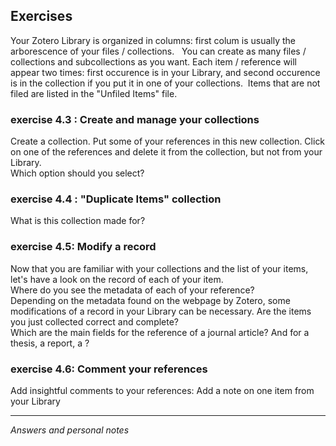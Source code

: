 ## Exercises

Your Zotero Library is organized in columns: first colum is usually the arborescence of your files / collections.   You can create as many files / collections and subcollections as you want. Each item / reference will appear two times: first occurence is in your Library, and second occurence is in the collection if you put it in one of your collections.  Items that are not filed are listed in the "Unfiled Items" file. 

### exercise 4.3 : Create and manage your collections

Create a collection. Put some of your references in this new collection. Click on one of the references and delete it from the collection, but not from your Library.   
Which option should you select?


### exercise 4.4 : "Duplicate Items" collection 

What is this collection made for?


### exercise 4.5: Modify a record

Now that you are familiar with your collections and the list of your items, let's have a look on the record of each of your item.   
Where do you see the metadata of each of your reference?   
Depending on the metadata found on the webpage by Zotero, some modifications of a record in your Library can be necessary. Are the items you just collected correct and complete?   
Which are the main fields for the reference of a journal article? And for a thesis, a report, a ?   


### exercise 4.6: Comment your references

Add insightful comments to your references: Add a note on one item from your Library


---
*Answers and personal notes*

